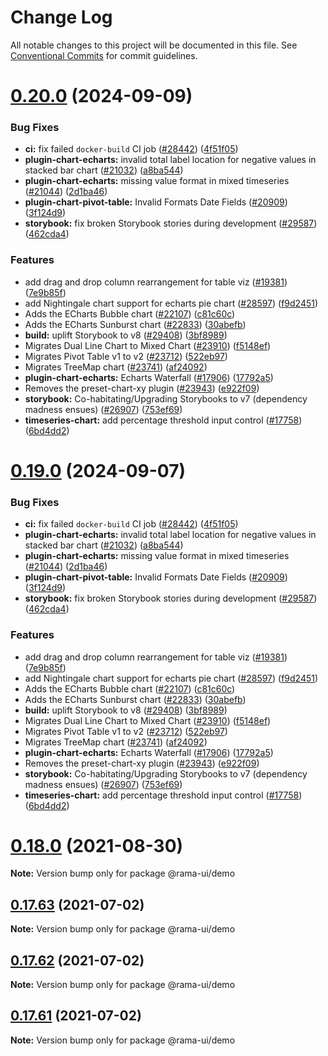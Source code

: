 <!--
  Licensed to the Apache Software Foundation (ASF) under one
  or more contributor license agreements.  See the NOTICE file
  distributed with this work for additional information
  regarding copyright ownership.  The ASF licenses this file
  to you under the Apache License, Version 2.0 (the
  "License"); you may not use this file except in compliance
  with the License.  You may obtain a copy of the License at

    http://www.apache.org/licenses/LICENSE-2.0

  Unless required by applicable law or agreed to in writing,
  software distributed under the License is distributed on an
  "AS IS" BASIS, WITHOUT WARRANTIES OR CONDITIONS OF ANY
  KIND, either express or implied.  See the License for the
  specific language governing permissions and limitations
  under the License.
-->

# Change Log

All notable changes to this project will be documented in this file.
See [Conventional Commits](https://conventionalcommits.org) for commit guidelines.

# [0.20.0](https://github.com/itsjpthakur/rama/compare/v2021.41.0...v0.20.0) (2024-09-09)

### Bug Fixes

- **ci:** fix failed `docker-build` CI job ([#28442](https://github.com/itsjpthakur/rama/issues/28442)) ([4f51f05](https://github.com/itsjpthakur/rama/commit/4f51f051334e5285495a53074c54aae0fea77156))
- **plugin-chart-echarts:** invalid total label location for negative values in stacked bar chart ([#21032](https://github.com/itsjpthakur/rama/issues/21032)) ([a8ba544](https://github.com/itsjpthakur/rama/commit/a8ba544e609ad3af449239c1fb956bb18c7066c4))
- **plugin-chart-echarts:** missing value format in mixed timeseries ([#21044](https://github.com/itsjpthakur/rama/issues/21044)) ([2d1ba46](https://github.com/itsjpthakur/rama/commit/2d1ba468441b113c574d6fcc5984e8e09ddbc1c6))
- **plugin-chart-pivot-table:** Invalid Formats Date Fields ([#20909](https://github.com/itsjpthakur/rama/issues/20909)) ([3f124d9](https://github.com/itsjpthakur/rama/commit/3f124d9d67f194746da0a49ee2456a0530ec73f9))
- **storybook:** fix broken Storybook stories during development ([#29587](https://github.com/itsjpthakur/rama/issues/29587)) ([462cda4](https://github.com/itsjpthakur/rama/commit/462cda400baa00b3bcc4a7f8aded362ca55e18a5))

### Features

- add drag and drop column rearrangement for table viz ([#19381](https://github.com/itsjpthakur/rama/issues/19381)) ([7e9b85f](https://github.com/itsjpthakur/rama/commit/7e9b85f76ca8cae38c38e11f857634216b1cd71c))
- add Nightingale chart support for echarts pie chart ([#28597](https://github.com/itsjpthakur/rama/issues/28597)) ([f9d2451](https://github.com/itsjpthakur/rama/commit/f9d2451b23e0f5b0316a61889a8d964704e888dc))
- Adds the ECharts Bubble chart ([#22107](https://github.com/itsjpthakur/rama/issues/22107)) ([c81c60c](https://github.com/itsjpthakur/rama/commit/c81c60c91fbcb09dd63c05f050e18ee09ceebfd6))
- Adds the ECharts Sunburst chart ([#22833](https://github.com/itsjpthakur/rama/issues/22833)) ([30abefb](https://github.com/itsjpthakur/rama/commit/30abefb519978e2760a492de51dc0d19803edf3a))
- **build:** uplift Storybook to v8 ([#29408](https://github.com/itsjpthakur/rama/issues/29408)) ([3bf8989](https://github.com/itsjpthakur/rama/commit/3bf89893dc17a8dea94a40a6d590625d215e8dab))
- Migrates Dual Line Chart to Mixed Chart ([#23910](https://github.com/itsjpthakur/rama/issues/23910)) ([f5148ef](https://github.com/itsjpthakur/rama/commit/f5148ef728ce649697c10fb7aa65982d7dd05638))
- Migrates Pivot Table v1 to v2 ([#23712](https://github.com/itsjpthakur/rama/issues/23712)) ([522eb97](https://github.com/itsjpthakur/rama/commit/522eb97b65dcaceb82f7f1b7de8545997a415253))
- Migrates TreeMap chart ([#23741](https://github.com/itsjpthakur/rama/issues/23741)) ([af24092](https://github.com/itsjpthakur/rama/commit/af24092440f23f807554dcc63e3e45c3c73273bf))
- **plugin-chart-echarts:** Echarts Waterfall ([#17906](https://github.com/itsjpthakur/rama/issues/17906)) ([17792a5](https://github.com/itsjpthakur/rama/commit/17792a507c7245c9e09c6eb98a774f2ef4ec8568))
- Removes the preset-chart-xy plugin ([#23943](https://github.com/itsjpthakur/rama/issues/23943)) ([e922f09](https://github.com/itsjpthakur/rama/commit/e922f0993d31732f048eb4d638c67cd7fc18bdfa))
- **storybook:** Co-habitating/Upgrading Storybooks to v7 (dependency madness ensues) ([#26907](https://github.com/itsjpthakur/rama/issues/26907)) ([753ef69](https://github.com/itsjpthakur/rama/commit/753ef695294ce26238b68ff41ba0a9af6aea74de))
- **timeseries-chart:** add percentage threshold input control ([#17758](https://github.com/itsjpthakur/rama/issues/17758)) ([6bd4dd2](https://github.com/itsjpthakur/rama/commit/6bd4dd257a6089a093bae3f251cf9f0976d353e6))

# [0.19.0](https://github.com/itsjpthakur/rama/compare/v2021.41.0...v0.19.0) (2024-09-07)

### Bug Fixes

- **ci:** fix failed `docker-build` CI job ([#28442](https://github.com/itsjpthakur/rama/issues/28442)) ([4f51f05](https://github.com/itsjpthakur/rama/commit/4f51f051334e5285495a53074c54aae0fea77156))
- **plugin-chart-echarts:** invalid total label location for negative values in stacked bar chart ([#21032](https://github.com/itsjpthakur/rama/issues/21032)) ([a8ba544](https://github.com/itsjpthakur/rama/commit/a8ba544e609ad3af449239c1fb956bb18c7066c4))
- **plugin-chart-echarts:** missing value format in mixed timeseries ([#21044](https://github.com/itsjpthakur/rama/issues/21044)) ([2d1ba46](https://github.com/itsjpthakur/rama/commit/2d1ba468441b113c574d6fcc5984e8e09ddbc1c6))
- **plugin-chart-pivot-table:** Invalid Formats Date Fields ([#20909](https://github.com/itsjpthakur/rama/issues/20909)) ([3f124d9](https://github.com/itsjpthakur/rama/commit/3f124d9d67f194746da0a49ee2456a0530ec73f9))
- **storybook:** fix broken Storybook stories during development ([#29587](https://github.com/itsjpthakur/rama/issues/29587)) ([462cda4](https://github.com/itsjpthakur/rama/commit/462cda400baa00b3bcc4a7f8aded362ca55e18a5))

### Features

- add drag and drop column rearrangement for table viz ([#19381](https://github.com/itsjpthakur/rama/issues/19381)) ([7e9b85f](https://github.com/itsjpthakur/rama/commit/7e9b85f76ca8cae38c38e11f857634216b1cd71c))
- add Nightingale chart support for echarts pie chart ([#28597](https://github.com/itsjpthakur/rama/issues/28597)) ([f9d2451](https://github.com/itsjpthakur/rama/commit/f9d2451b23e0f5b0316a61889a8d964704e888dc))
- Adds the ECharts Bubble chart ([#22107](https://github.com/itsjpthakur/rama/issues/22107)) ([c81c60c](https://github.com/itsjpthakur/rama/commit/c81c60c91fbcb09dd63c05f050e18ee09ceebfd6))
- Adds the ECharts Sunburst chart ([#22833](https://github.com/itsjpthakur/rama/issues/22833)) ([30abefb](https://github.com/itsjpthakur/rama/commit/30abefb519978e2760a492de51dc0d19803edf3a))
- **build:** uplift Storybook to v8 ([#29408](https://github.com/itsjpthakur/rama/issues/29408)) ([3bf8989](https://github.com/itsjpthakur/rama/commit/3bf89893dc17a8dea94a40a6d590625d215e8dab))
- Migrates Dual Line Chart to Mixed Chart ([#23910](https://github.com/itsjpthakur/rama/issues/23910)) ([f5148ef](https://github.com/itsjpthakur/rama/commit/f5148ef728ce649697c10fb7aa65982d7dd05638))
- Migrates Pivot Table v1 to v2 ([#23712](https://github.com/itsjpthakur/rama/issues/23712)) ([522eb97](https://github.com/itsjpthakur/rama/commit/522eb97b65dcaceb82f7f1b7de8545997a415253))
- Migrates TreeMap chart ([#23741](https://github.com/itsjpthakur/rama/issues/23741)) ([af24092](https://github.com/itsjpthakur/rama/commit/af24092440f23f807554dcc63e3e45c3c73273bf))
- **plugin-chart-echarts:** Echarts Waterfall ([#17906](https://github.com/itsjpthakur/rama/issues/17906)) ([17792a5](https://github.com/itsjpthakur/rama/commit/17792a507c7245c9e09c6eb98a774f2ef4ec8568))
- Removes the preset-chart-xy plugin ([#23943](https://github.com/itsjpthakur/rama/issues/23943)) ([e922f09](https://github.com/itsjpthakur/rama/commit/e922f0993d31732f048eb4d638c67cd7fc18bdfa))
- **storybook:** Co-habitating/Upgrading Storybooks to v7 (dependency madness ensues) ([#26907](https://github.com/itsjpthakur/rama/issues/26907)) ([753ef69](https://github.com/itsjpthakur/rama/commit/753ef695294ce26238b68ff41ba0a9af6aea74de))
- **timeseries-chart:** add percentage threshold input control ([#17758](https://github.com/itsjpthakur/rama/issues/17758)) ([6bd4dd2](https://github.com/itsjpthakur/rama/commit/6bd4dd257a6089a093bae3f251cf9f0976d353e6))

# [0.18.0](https://github.com/apache-rama/rama-ui/compare/v0.17.87...v0.18.0) (2021-08-30)

**Note:** Version bump only for package @rama-ui/demo

## [0.17.63](https://github.com/apache-rama/rama-ui/compare/v0.17.62...v0.17.63) (2021-07-02)

**Note:** Version bump only for package @rama-ui/demo

## [0.17.62](https://github.com/apache-rama/rama-ui/compare/v0.17.61...v0.17.62) (2021-07-02)

**Note:** Version bump only for package @rama-ui/demo

## [0.17.61](https://github.com/apache-rama/rama-ui/compare/v0.17.60...v0.17.61) (2021-07-02)

**Note:** Version bump only for package @rama-ui/demo
